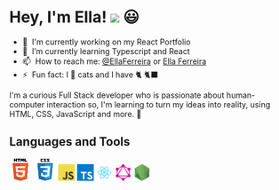 

# Hey, I'm Ella! <img src="https://media.giphy.com/media/hvRJCLFzcasrR4ia7z/giphy.gif" width="25px"></a> 😃

- 🔭 &nbsp;I'm currently working on my React Portfolio 
- 🌱 &nbsp;I’m currently learning Typescript and React
- 📫 &nbsp;How to reach me: [@EllaFerreira](https://twitter.com/EllaFerreira8) or [Ella Ferreira](https://www.linkedin.com/in/ella-ferreira-3959aa82/)
- ⚡ &nbsp;Fun fact: I 💛 cats and I have 🐈 🐈‍⬛


I'm a curious Full Stack developer who is passionate about human-computer interaction so, I'm learning to turn my ideas into reality, using HTML, CSS, JavaScript and more. 🧩


## Languages and Tools

<code><img height="40" src="https://raw.githubusercontent.com/github/explore/80688e429a7d4ef2fca1e82350fe8e3517d3494d/topics/html/html.png"></code> 
<code><img height="40" src="https://raw.githubusercontent.com/github/explore/80688e429a7d4ef2fca1e82350fe8e3517d3494d/topics/css/css.png"></code> 
<code><img height="30" src="https://raw.githubusercontent.com/github/explore/80688e429a7d4ef2fca1e82350fe8e3517d3494d/topics/javascript/javascript.png"></code>
<code><img height="30" src="https://raw.githubusercontent.com/github/explore/80688e429a7d4ef2fca1e82350fe8e3517d3494d/topics/typescript/typescript.png"></code>
<code><img height="30" src="https://raw.githubusercontent.com/github/explore/80688e429a7d4ef2fca1e82350fe8e3517d3494d/topics/react/react.png"></code>
<code><img height="30" src="https://raw.githubusercontent.com/github/explore/5c058a388828bb5fde0bcafd4bc867b5bb3f26f3/topics/graphql/graphql.png"></code>
<code><img height="30" src="https://raw.githubusercontent.com/github/explore/80688e429a7d4ef2fca1e82350fe8e3517d3494d/topics/nodejs/nodejs.png"></code>    

